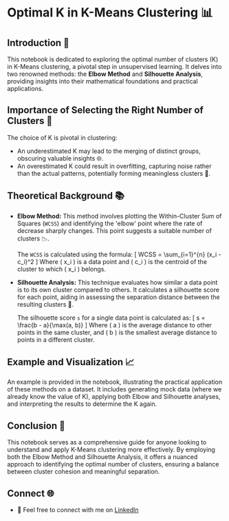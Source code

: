 # Optimal K in K-Means Clustering 📊

## Introduction 🌟
This notebook is dedicated to exploring the optimal number of clusters (K) in K-Means clustering, a pivotal step in unsupervised learning. It delves into two renowned methods: the **Elbow Method** and **Silhouette Analysis**, providing insights into their mathematical foundations and practical applications.

## Importance of Selecting the Right Number of Clusters 🔑
The choice of K is pivotal in clustering:
- An underestimated K may lead to the merging of distinct groups, obscuring valuable insights 🌐.
- An overestimated K could result in overfitting, capturing noise rather than the actual patterns, potentially forming meaningless clusters 🚫.

## Theoretical Background 📚
- **Elbow Method:** This method involves plotting the Within-Cluster Sum of Squares (`WCSS`) and identifying the 'elbow' point where the rate of decrease sharply changes. This point suggests a suitable number of clusters 📉.

    The `WCSS` is calculated using the formula:
    \[
    WCSS = \sum_{i=1}^{n} (x_i - c_i)^2
    \]
    Where \( x_i \) is a data point and \( c_i \) is the centroid of the cluster to which \( x_i \) belongs.

- **Silhouette Analysis:** This technique evaluates how similar a data point is to its own cluster compared to others. It calculates a silhouette score for each point, aiding in assessing the separation distance between the resulting clusters 📏.

    The silhouette score `s` for a single data point is calculated as:
    \[
    s = \frac{b - a}{\max(a, b)}
    \]
    Where \( a \) is the average distance to other points in the same cluster, and \( b \) is the smallest average distance to points in a different cluster.

## Example and Visualization 📈
An example is provided in the notebook, illustrating the practical application of these methods on a dataset. It includes generating mock data (where we already know the value of K), applying both Elbow and Silhouette analyses, and interpreting the results to determine the K again. 

## Conclusion 🎯
This notebook serves as a comprehensive guide for anyone looking to understand and apply K-Means clustering more effectively. By employing both the Elbow Method and Silhouette Analysis, it offers a nuanced approach to identifying the optimal number of clusters, ensuring a balance between cluster cohesion and meaningful separation.

## Connect 🌐
- 🔗 Feel free to connect with me on [LinkedIn](https://www.linkedin.com/in/labrijisaad/) 
